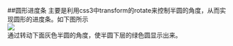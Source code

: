 ##圆形进度条
主要是利用css3中transform的rotate来控制半圆的角度，从而实现圆形的进度条。如下图所示  
![](http://i.imgur.com/AfQAsyF.png)  
通过转动下面灰色半圆的角度，使半圆下层的绿色圆显示出来。
